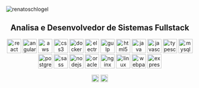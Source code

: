 <p align="left"> <img src="https://komarev.com/ghpvc/?username=renatoschlogel" alt="renatoschlogel" /> </p>
<h2 align="center">Analisa e Desenvolvedor de Sistemas Fullstack</h2>

<p align="center">
  <img src="https://konpa.github.io/devicon/devicon.git/icons/react/react-original-wordmark.svg" alt="react" width="38" height="38"/>
  <img src="https://konpa.github.io/devicon/devicon.git/icons/angularjs/angularjs-original.svg" alt="angularjs" width="38" height="38"/>
  <img src="https://konpa.github.io/devicon/devicon.git/icons/amazonwebservices/amazonwebservices-original-wordmark.svg" alt="aws" width="38" height="38"/>
  <img src="https://konpa.github.io/devicon/devicon.git/icons/css3/css3-original-wordmark.svg" alt="css3" width="38" height="38"/>
  <img src="https://konpa.github.io/devicon/devicon.git/icons/docker/docker-original-wordmark.svg" alt="docker" width="38" height="38"/>
  <img src="https://konpa.github.io/devicon/devicon.git/icons/electron/electron-original.svg" alt="electron" width="38" height="38"/>
  <img src="https://konpa.github.io/devicon/devicon.git/icons/gulp/gulp-plain.svg" alt="gulp" width="38" height="38"/>
  <img src="https://konpa.github.io/devicon/devicon.git/icons/html5/html5-original-wordmark.svg" alt="html5" width="38" height="38"/>
  <img src="https://konpa.github.io/devicon/devicon.git/icons/java/java-original-wordmark.svg" alt="java" width="38" height="38"/>
  <img src="https://konpa.github.io/devicon/devicon.git/icons/javascript/javascript-original.svg" alt="javascript" width="38" height="38"/>
  <img src="https://konpa.github.io/devicon/devicon.git/icons/typescript/typescript-original.svg" alt="typescript" width="38" height="38"/>
  <img src="https://konpa.github.io/devicon/devicon.git/icons/mysql/mysql-original-wordmark.svg" alt="mysql" width="38" height="38"/>
  <img src="https://konpa.github.io/devicon/devicon.git/icons/postgresql/postgresql-original-wordmark.svg" alt="postgresql" width="38" height="38"/>
  <img src="https://konpa.github.io/devicon/devicon.git/icons/sass/sass-original.svg" alt="sass" width="38" height="38"/>
  <img src="https://konpa.github.io/devicon/devicon.git/icons/nodejs/nodejs-original-wordmark.svg" alt="nodejs" width="38" height="38"/>
  <img src="https://konpa.github.io/devicon/devicon.git/icons/oracle/oracle-original.svg" alt="oracle" width="38" height="38"/>
  <img src="https://konpa.github.io/devicon/devicon.git/icons/nginx/nginx-original.svg" alt="nginx" width="38" height="38"/>
  <img src="https://konpa.github.io/devicon/devicon.git/icons/linux/linux-original.svg" alt="linux" width="38" height="38"/>
  <img src="https://konpa.github.io/devicon/devicon.git/icons/webpack/webpack-original.svg" alt="webpack" width="38" height="38"/>
  <img src="https://konpa.github.io/devicon/devicon.git/icons/express/express-original-wordmark.svg" alt="express" width="38" height="38"/>
</p>

<p align="center">
  <a href="https://twitter.com/renato_schlogel" target="blank"><img align="center" src="https://cdn.jsdelivr.net/npm/simple-icons@3.0.1/icons/twitter.svg" alt="renato_schlogel" height="20" width="20" /></a>
  <a href="https://linkedin.com/in/renato-welinton-schlogel" target="blank"><img align="center" src="https://cdn.jsdelivr.net/npm/simple-icons@3.0.1/icons/linkedin.svg" alt="renato-welinton-schlogel" height="20" width="20" /></a>
</p>
